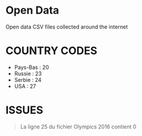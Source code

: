 # Open Data
Open data CSV files collected around the internet

# COUNTRY CODES
- Pays-Bas : 20
- Russie : 23
- Serbie : 24
- USA : 27

# ISSUES
> La ligne 25 du fichier Olympics 2016 contient 0